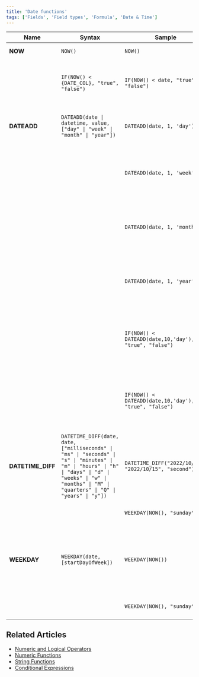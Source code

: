 ```yaml
---
title: 'Date functions'
tags: ['Fields', 'Field types', 'Formula', 'Date & Time']
---
```




| Name              | Syntax                                                                                                                                                                                                       | Sample                                                | Output                                                                                                  | Remark                                                                                                                                                                                        |
|-------------------|--------------------------------------------------------------------------------------------------------------------------------------------------------------------------------------------------------------|-------------------------------------------------------|---------------------------------------------------------------------------------------------------------|-----------------------------------------------------------------------------------------------------------------------------------------------------------------------------------------------|
| **NOW**           | `NOW()`                                                                                                                                                                                                      | `NOW()`                                               | 2022-05-19 17:20:43                                                                                     | Returns the current time and day                                                                                                                                                              |
|                   | `IF(NOW() < {DATE_COL}, "true", "false")`                                                                                                                                                                    | `IF(NOW() < date, "true", "false")`                   | If current date is less than {DATE_COL}, it returns true. Otherwise, it returns false.                  | DateTime columns and negative values are supported.                                                                                                                                           |
| **DATEADD**       | `DATEADD(date \| datetime, value, ["day" \| "week" \| "month" \| "year"])`                                                                                                                                   | `DATEADD(date, 1, 'day')`                             | Supposing {DATE_COL} is 2022-03-14. The result is 2022-03-15.                                           | DateTime columns and negative values are supported. Example: `DATEADD(DATE_TIME_COL, -1, 'day')`                                                                                              |
|                   |                                                                                                                                                                                                              | `DATEADD(date, 1, 'week')`                            | Supposing {DATE_COL} is 2022-03-14 03:14. The result is 2022-03-21 03:14.                               | DateTime columns and negative values are supported. Example: `DATEADD(DATE_TIME_COL, -1, 'week')`                                                                                             |
|                   |                                                                                                                                                                                                              | `DATEADD(date, 1, 'month')`                           | Supposing {DATE_COL} is 2022-03-14 03:14. The result is 2022-04-14 03:14.                               | DateTime columns and negative values are supported. Example: `DATEADD(DATE_TIME_COL, -1, 'month')`                                                                                            |
|                   |                                                                                                                                                                                                              | `DATEADD(date, 1, 'year')`                            | Supposing {DATE_COL} is 2022-03-14 03:14. The result is 2023-03-14 03:14.                               | DateTime columns and negative values are supported. Example: `DATEADD(DATE_TIME_COL, -1, 'year')`                                                                                             |
|                   |                                                                                                                                                                                                              | `IF(NOW() < DATEADD(date,10,'day'), "true", "false")` | If the current date is less than {DATE_COL} plus 10 days, it returns true. Otherwise, it returns false. | DateTime columns and negative values are supported.                                                                                                                                           |
|                   |                                                                                                                                                                                                              | `IF(NOW() < DATEADD(date,10,'day'), "true", "false")` | If the current date is less than {DATE_COL} plus 10 days, it returns true. Otherwise, it returns false. | DateTime columns and negative values are supported.                                                                                                                                           |
| **DATETIME_DIFF** | `DATETIME_DIFF(date, date, ["milliseconds" \| "ms" \| "seconds" \| "s" \| "minutes" \| "m" \| "hours" \| "h" \| "days" \| "d" \| "weeks" \| "w" \| "months" \| "M" \| "quarters" \| "Q" \| "years" \| "y"])` | `DATETIME_DIFF("2022/10/14", "2022/10/15", "second")` | Supposing {DATE_COL_1} is 2017-08-25 and {DATE_COL_2} is 2011-08-25. The result is 86400.               | Compares two dates and returns the difference in the unit specified. Positive integers indicate the second date being in the past compared to the first and vice versa for negative ones.     |
|                   |                                                                                                                                                                                                              | `WEEKDAY(NOW(), "sunday")`                            | If today is Monday, it returns 1                                                                        | Get the week day of NOW() with the first day set as sunday                                                                                                                                    |
| **WEEKDAY**       | `WEEKDAY(date, [startDayOfWeek])`                                                                                                                                                                            | `WEEKDAY(NOW())`                                      | If today is Monday, it returns 0                                                                        | Returns the day of the week as an integer between 0 and 6 inclusive starting from Monday by default. You can optionally change the start day of the week by specifying in the second argument |
|                   |                                                                                                                                                                                                              | `WEEKDAY(NOW(), "sunday")`                            | If today is Monday, it returns 1                                                                        | Get the week day of NOW() with the first day set as sunday                                                                                                                                    |

## Related Articles
- [Numeric and Logical Operators](015.operators.md)
- [Numeric Functions](020.numeric-functions.md)
- [String Functions](030.string-functions.md)
- [Conditional Expressions](050.conditional-expressions.md)
